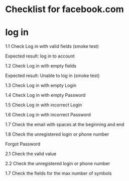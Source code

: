 # Checklist for facebook.com 
# log in 
1.1 Check Log in with valid fields (smoke test)

Expected result: log in to  account

1.2 Check Log in with empty fields

Expected result: Unable to log in (smoke test)

1.3 Check Log in with empty Login

1.4 Check Log in with empty Password

1.5 Check Log in with incorrect Login

1.6 Check Log in with incorrect Password

1.7 Сheck the email with spaces at the beginning and end

1.8 Сheck the unregistered login or phone number

Forgot Password

2.1 Сheck the valid value

2.2 Сheck the unregistered login or phone number








1.7 Check the fields for the max number of symbols

